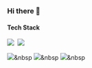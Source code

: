 ### Hi there 👋


<h4>Tech Stack</h4>
<a><img src="https://img.shields.io/badge/Java-#007396?style=flat-square&logo=Java&logoColor=white"/></a>&nbsp 
<a><img src="https://img.shields.io/badge/Spring-#6DB33F?style=flat-square&logo=Spring&logoColor=white"/></a>&nbsp 

<a><img src="https://img.shields.io/badge/HTML5-#E34F26?style=flat-square&logo=HTML5&logoColor=white"/></a>&nbsp 
<a><img src="https://img.shields.io/badge/CSS3-#1572B6?style=flat-square&logo=CSS3&logoColor=white"/></a>&nbsp 
<a><img src="https://img.shields.io/badge/JavaScript-#F7DF1E?style=flat-square&logo=JavaScript&logoColor=white"/></a>&nbsp

<!--
** Tech Stach guide
<img src="https://img.shields.io/badge/쓰고자하는_텍스트-컬러코드?style=flat-square&logo=simpleicons에서_아이콘이름&logoColor=white"/>

**Young-27/Young-27** is a ✨ _special_ ✨ repository because its `README.md` (this file) appears on your GitHub profile.

Here are some ideas to get you started:

- 🔭 I’m currently working on ...
- 🌱 I’m currently learning ...
- 👯 I’m looking to collaborate on ...
- 🤔 I’m looking for help with ...
- 💬 Ask me about ...
- 📫 How to reach me: ...
- 😄 Pronouns: ...
- ⚡ Fun fact: ...
-->
